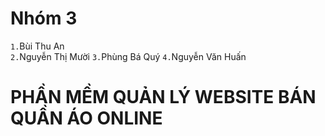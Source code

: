 # Nhóm 3
`1.`Bùi Thu An <br>
`2.`Nguyễn Thị Mười
`3.`Phùng Bá Quý 
`4.`Nguyễn Văn Huấn

# PHẦN MỀM QUẢN LÝ WEBSITE BÁN QUẦN ÁO ONLINE
